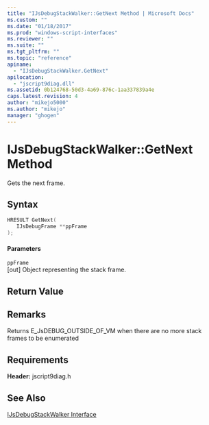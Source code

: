 ```yaml
---
title: "IJsDebugStackWalker::GetNext Method | Microsoft Docs"
ms.custom: ""
ms.date: "01/18/2017"
ms.prod: "windows-script-interfaces"
ms.reviewer: ""
ms.suite: ""
ms.tgt_pltfrm: ""
ms.topic: "reference"
apiname: 
  - "IJsDebugStackWalker.GetNext"
apilocation: 
  - "jscript9diag.dll"
ms.assetid: 0b124768-50d3-4a69-876c-1aa337839a4e
caps.latest.revision: 4
author: "mikejo5000"
ms.author: "mikejo"
manager: "ghogen"
---
```

# IJsDebugStackWalker::GetNext Method
Gets the next frame.  
  
## Syntax  
  
```cpp
HRESULT GetNext(  
   IJsDebugFrame **ppFrame  
);  
```  
  
#### Parameters  
 `ppFrame`  
 [out] Object representing the stack frame.  
  
## Return Value  
  
## Remarks  
 Returns E_JsDEBUG_OUTSIDE_OF_VM when there are no more stack frames to be enumerated  
  
## Requirements  
 **Header:** jscript9diag.h  
  
## See Also  
 [IJsDebugStackWalker Interface](../../winscript/reference/ijsdebugstackwalker-interface.md)